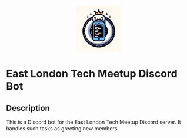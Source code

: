 <div align="center">
  <img src="resources/discord-bot-logo.png" width=25% height=25%>
</div>

# East London Tech Meetup Discord Bot

## Description
This is a Discord bot for the East London Tech Meetup Discord server. It handles such tasks as greeting new members.
